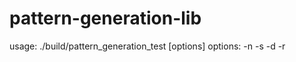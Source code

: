 # pattern-generation-lib

usage:   ./build/pattern_generation_test [options]
options: -n <number of scenes to generate>
         -s <index of the first scene>
         -d <dataset output directory>
         -r <images resolution>
